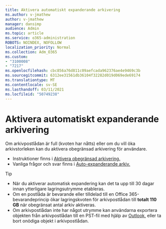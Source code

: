 ```yaml
---
title: Aktivera automatiskt expanderande arkivering
ms.author: v-jmathew
author: v-jmathew
manager: dansimp
audience: Admin
ms.topic: article
ms.service: o365-administration
ROBOTS: NOINDEX, NOFOLLOW
localization_priority: Normal
ms.collection: Adm_O365
ms.custom:
- "3100008"
- "7217"
ms.openlocfilehash: cbc856a76d811c09aefcada962376ae4e9469c3b
ms.sourcegitcommit: 6312ee31561db36104f32282d019d069ede69174
ms.translationtype: MT
ms.contentlocale: sv-SE
ms.lasthandoff: 03/11/2021
ms.locfileid: "50749238"
---
```

# <a name="enable-auto-expanding-archiving"></a>Aktivera automatiskt expanderande arkivering

Om arkivpostlådan är full (kvoten har nåtts) eller om du vill öka arkivstorleken kan du aktivera obegränsad arkivering för användare.

- Instruktioner finns i [Aktivera obegränsad arkivering.](https://docs.microsoft.com/office365/securitycompliance/enable-unlimited-archiving)
- Vanliga frågor och svar finns i [Auto-expanderande arkiv.](https://blogs.technet.microsoft.com/exchange/2018/04/09/office-365-auto-expanding-archives-faq/)

> [!TIP]
>
> - När du aktiverar automatisk expandering kan det ta upp till 30 dagar innan ytterligare lagringsutrymme etableras.
> - Om en postlåda är bevarande eller tilldelad till en Office 365-bevarandeprincip ökar lagringskvoten för arkivpostlådan till **totalt 110 GB** när obegränsat antal arkiv aktiveras.
> - Om arkivpostlådan inte har något utrymme kan användarna exportera objekten från arkivpostlådan till en PST-fil med hjälp av [Outlook,](https://support.office.com/article/Export-or-backup-email-contacts-and-calendar-to-an-Outlook-pst-file-14252b52-3075-4e9b-be4e-ff9ef1068f91) eller ta bort onödiga objekt i arkivpostlådan.
